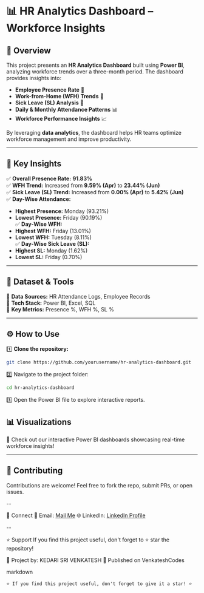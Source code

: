 # 📊 HR Analytics Dashboard – Workforce Insights  

## 🚀 Overview  
This project presents an **HR Analytics Dashboard** built using **Power BI**, analyzing workforce trends over a three-month period. The dashboard provides insights into:  
- **Employee Presence Rate** 📅  
- **Work-from-Home (WFH) Trends** 🏡  
- **Sick Leave (SL) Analysis** 🤒  
- **Daily & Monthly Attendance Patterns** 📊  
- **Workforce Performance Insights** 📈  

By leveraging **data analytics**, the dashboard helps HR teams optimize workforce management and improve productivity.

---

## 📌 Key Insights  
✅ **Overall Presence Rate:** **91.83%**  
✅ **WFH Trend:** Increased from **9.59% (Apr)** to **23.44% (Jun)**  
✅ **Sick Leave (SL) Trend:** Increased from **0.00% (Apr)** to **5.42% (Jun)**  
✅ **Day-Wise Attendance:**  
   - **Highest Presence:** Monday (93.21%)  
   - **Lowest Presence:** Friday (90.19%)  
✅ **Day-Wise WFH:**  
   - **Highest WFH:** Friday (13.01%)  
   - **Lowest WFH:** Tuesday (8.11%)  
✅ **Day-Wise Sick Leave (SL):**  
   - **Highest SL:** Monday (1.62%)  
   - **Lowest SL:** Friday (0.70%)  

---

## 📂 Dataset & Tools  
🔹 **Data Sources:** HR Attendance Logs, Employee Records  
🔹 **Tech Stack:** Power BI, Excel, SQL  
🔹 **Key Metrics:** Presence %, WFH %, SL %  

---

## ⚙️ How to Use  
1️⃣ **Clone the repository:**  
   ```sh
   git clone https://github.com/yourusername/hr-analytics-dashboard.git
   ```
2️⃣ Navigate to the project folder:
   ```sh
  cd hr-analytics-dashboard
   ```
3️⃣ Open the Power BI file to explore interactive reports.

## 📊 Visualizations
🚀 Check out our interactive Power BI dashboards showcasing real-time workforce insights!

---

## 🤝 Contributing
Contributions are welcome! Feel free to fork the repo, submit PRs, or open issues.

--

🔗 Connect
📧 Email: [Mail Me](srivenkatesh6.k@gmail.com)
🌐 LinkedIn: [LinkedIn Profile](https://www.linkedin.com/in/kedari-sri-venkatesh-359056347)

-- 

⭐ Support
If you find this project useful, don't forget to ⭐ star the repository!

📌 Project by: KEDARI SRI VENKATESH
📢 Published on VenkateshCodes

markdown
```
⭐ If you find this project useful, don't forget to give it a star! ⭐
